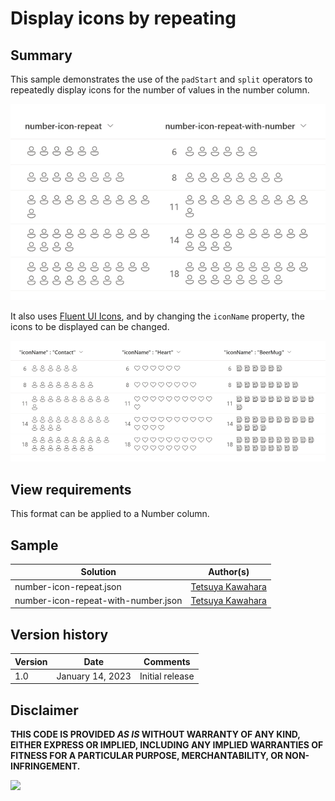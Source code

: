 # Display icons by repeating

## Summary
This sample demonstrates the use of the `padStart` and `split` operators to repeatedly display icons for the number of values in the number column.

![screenshot of the sample](./assets/screenshot.png)

It also uses [Fluent UI Icons](https://developer.microsoft.com/en-us/fluentui#/styles/web/icons), and by changing the `iconName` property, the icons to be displayed can be changed.

![screenshot of the icon sample](./assets/screenshot-icon.png)

## View requirements
This format can be applied to a Number column.

## Sample

Solution|Author(s)
--------|---------
number-icon-repeat.json | [Tetsuya Kawahara](https://github.com/tecchan1107)
number-icon-repeat-with-number.json | [Tetsuya Kawahara](https://github.com/tecchan1107)

## Version history

Version |Date             |Comments
--------|-----------------|----------------
1.0     |January 14, 2023 |Initial release

## Disclaimer
**THIS CODE IS PROVIDED *AS IS* WITHOUT WARRANTY OF ANY KIND, EITHER EXPRESS OR IMPLIED, INCLUDING ANY IMPLIED WARRANTIES OF FITNESS FOR A PARTICULAR PURPOSE, MERCHANTABILITY, OR NON-INFRINGEMENT.**

<img src="https://pnptelemetry.azurewebsites.net/list-formatting/column-samples/number-icon-repeat" />